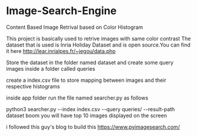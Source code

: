# Image-Search-Engine
Content Based Image Retrival based on Color Histogram

This project is basically used to retrive images with same color contrast
The dataset that is used is Inria Holiday Dataset and is open source.You can find it here http://lear.inrialpes.fr/~jegou/data.php

Store the dataset in the folder named dataset and create some query images inside a folder called queries

create a index.csv file to store mapping between images and their respective histograms

inside app folder run the file named searcher.py as follows 

python3 searcher.py --index index.csv --query queries/<name of the query image> --result-path dataset 
boom you will have top 10 images displayed on the screen 

i followed this guy's blog to build this https://www.pyimagesearch.com/
